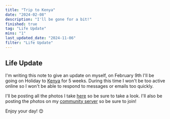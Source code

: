 ```yaml
---
title: "Trip to Kenya"
date: "2024-02-08"
description: "I'll be gone for a bit!"
finished: true
tag: "Life Update"
mins: "1"
last_updated_date: "2024-11-06"
filter: "Life Update"
---
```


## Life Update

I'm writing this note to give an update on myself, on February 9th I'll be going on Holiday to [Kenya](https://en.wikipedia.org/wiki/Kenya) for 5 weeks. During this time I won't be too active online so I won't be able to respond to messages or emails too quickly.

I'll be posting all the photos I take [here](https://pics.notnick.io/) so be sure to take a look. I'll also be posting the photos on my [community server](https://notnick.io/community) so be sure to join!

Enjoy your day! 😊
